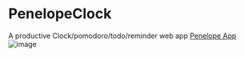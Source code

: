 # PenelopeClock
A productive Clock/pomodoro/todo/reminder web app
[Penelope App](https://penelope-clock.herokuapp.com/)
![image](https://user-images.githubusercontent.com/33187053/153570718-c40f93b0-9ee9-4d17-aac4-767051aec1bc.png)
